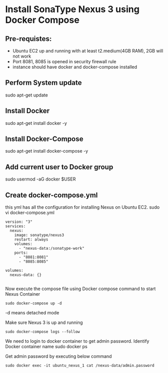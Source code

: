 # Install SonaType Nexus 3 using Docker Compose

## Pre-requistes:

* Ubuntu EC2 up and running with at least t2.medium(4GB RAM), 2GB will not work
* Port 8081, 8085 is opened in security firewall rule
* instance should have docker and docker-compose installed

## Perform System update
sudo apt-get update

## Install Docker
sudo apt-get install docker -y

## Install Docker-Compose
sudo apt-get install docker-compose -y

## Add current user to Docker group
sudo usermod -aG docker $USER

## Create docker-compose.yml
this yml has all the configuration for installing Nexus on Ubuntu EC2.
sudo vi docker-compose.yml 

```
version: "3"
services:
  nexus:
    image: sonatype/nexus3
    restart: always
    volumes:
      - "nexus-data:/sonatype-work"
    ports:
      - "8081:8081"
      - "8085:8085"

volumes:
  nexus-data: {}
  
```
Now execute the compose file using Docker compose command to start Nexus Container
```
sudo docker-compose up -d 
```

-d means detached mode

Make sure Nexus 3 is up and running
```
sudo docker-compose logs --follow
```


We need to login to docker container to get admin password.
Identify Docker container name
sudo docker ps


Get admin password by executing below command
```
sudo docker exec -it ubuntu_nexus_1 cat /nexus-data/admin.password
```

